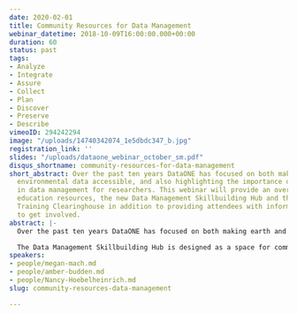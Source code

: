 ```yaml
---
date: 2020-02-01
title: Community Resources for Data Management
webinar_datetime: 2018-10-09T16:00:00.000+00:00
duration: 60
status: past
tags:
- Analyze
- Integrate
- Assure
- Collect
- Plan
- Discover
- Preserve
- Describe
vimeoID: 294242294
image: "/uploads/14740342074_1e5dbdc347_b.jpg"
registration_link: ''
slides: "/uploads/dataone_webinar_october_sm.pdf"
disqus_shortname: community-resources-for-data-management
short_abstract: Over the past ten years DataONE has focused on both making earth and
  environmental data accessible, and also highlighting the importance of strong skills
  in data management for researchers. This webinar will provide an overview of DataONE
  education resources, the new Data Management Skillbuilding Hub and the Data Management
  Training Clearinghouse in addition to providing attendees with information on how
  to get involved.
abstract: |-
  Over the past ten years DataONE has focused on both making earth and environmental data accessible, and also highlighting the importance of strong skills in data management for researchers. We have published data management education modules, led workshops to develop best practices, created user profiles as exemplars, and have introduced many on-point webinar speakers. As a next step we are moving many of these materials to a community-based platform to increase their use and usability by the research community. Education materials are now being hosted through GitHub on our Data Management Skillbuilding Hub and users can download, edit, and contribute to keeping them updated. Need to make changes to a lesson and want to share them with other instructors? By forking these materials in GitHub and making changes, edits and improvements are accessible to others.

  The Data Management Skillbuilding Hub is designed as a space for community contribution and enhancement. Recognizing the wealth of relevant content in the community, and the importance of discoverability across platforms, we are collaborating with the Data Management Training Clearinghouse to index DataONE resources. Unfamiliar with the DMTClearinghouse? Tune in to learn more! This webinar will provide an overview of DataONE education resources, the new Data Management Skillbuilding Hub and the Data Management Training Clearinghouse in addition to providing attendees with information on how to get involved.
speakers:
- people/megan-mach.md
- people/amber-budden.md
- people/Nancy-Hoebelheinrich.md
slug: community-resources-data-management

---
```

